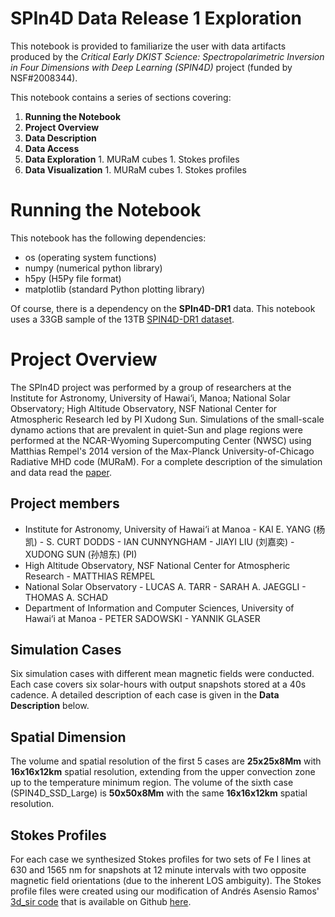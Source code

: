 # SPIn4D Data Release 1 Exploration

This notebook is provided to familiarize the user with data artifacts produced by the *Critical Early DKIST Science: Spectropolarimetric Inversion in Four Dimensions with Deep Learning (SPIN4D)* project (funded by NSF#2008344).

This notebook contains a series of sections covering:

1.    **Running the Notebook**
1.    **Project Overview**
1.    **Data Description**
1.    **Data Access**
1.    **Data Exploration**
    1. MURaM cubes
    1. Stokes profiles
1.    **Data Visualization**
    1. MURaM cubes
    1. Stokes profiles

# Running the Notebook

This notebook has the following dependencies:
-    os   (operating system functions)
-    numpy (numerical python library)
-    h5py (H5Py file format)
-    matplotlib (standard Python plotting library)

Of course, there is a dependency on the **SPIn4D-DR1** data. This notebook uses a 33GB sample of the 13TB [SPIN4D-DR1 dataset](http://dtn-itc.ifa.hawaii.edu/spin4d/DR1/).

# Project Overview

The SPIn4D project was performed by a group of researchers at the Institute for Astronomy, University of Hawai‘i, Manoa; National Solar Observatory; High Altitude Observatory, NSF National Center for Atmospheric Research led by PI Xudong Sun.
Simulations of the small-scale dynamo actions that are prevalent in quiet-Sun and plage regions were performed at the NCAR-Wyoming Supercomputing Center (NWSC) using Matthias Rempel's 2014 version of the Max-Planck University-of-Chicago Radiative MHD code (MURaM). For a complete description of the simulation and data read the [paper](https://arxiv.org/pdf/2407.20309).

## Project members
-    Institute for Astronomy, University of Hawai‘i at Manoa
    - KAI E. YANG (杨凯)
    - S. CURT DODDS
    - IAN CUNNYNGHAM
    - JIAYI LIU (刘嘉奕)
    - XUDONG SUN (孙旭东) (PI)
-    High Altitude Observatory, NSF National Center for Atmospheric Research
    -    MATTHIAS REMPEL
-    National Solar Observatory
    -    LUCAS A. TARR
    -    SARAH A. JAEGGLI
    -    THOMAS A. SCHAD
-    Department of Information and Computer Sciences, University of Hawai‘i at Manoa
    -    PETER SADOWSKI
    -    YANNIK GLASER


## Simulation Cases
Six simulation cases with different mean magnetic fields were conducted. Each case covers six solar-hours with output snapshots stored at a 40s cadence. A detailed description of each case is given in the **Data Description** below.

##  Spatial Dimension
The volume and spatial resolution of the first 5 cases are **25x25x8Mm** with **16x16x12km** spatial resolution, extending from the upper convection zone up to the temperature minimum region. The volume of the sixth case (SPIN4D_SSD_Large) is **50x50x8Mm** with the same **16x16x12km** spatial resolution.

## Stokes Profiles
For each case we synthesized Stokes profiles for two sets of Fe I lines at 630 and 1565 nm for snapshots at 12 minute intervals with two opposite magnetic field orientations (due to the inherent LOS ambiguity). The Stokes profile files were created using our modification of Andrés Asensio Ramos' [3d_sir code](https://github.com/aasensio/3d_sir) that is available on Github [here](https://github.com/ifauh/par-sir).
